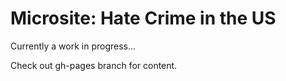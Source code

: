 # Microsite: Hate Crime in the US

Currently a work in progress...

Check out gh-pages branch for content.
